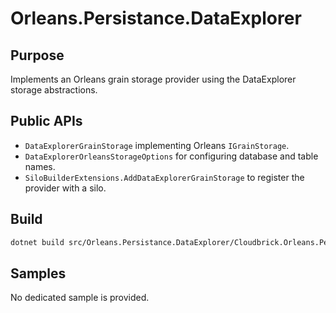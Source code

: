 # Orleans.Persistance.DataExplorer

## Purpose
Implements an Orleans grain storage provider using the DataExplorer storage abstractions.

## Public APIs
- `DataExplorerGrainStorage` implementing Orleans `IGrainStorage`.
- `DataExplorerOrleansStorageOptions` for configuring database and table names.
- `SiloBuilderExtensions.AddDataExplorerGrainStorage` to register the provider with a silo.

## Build
```bash
dotnet build src/Orleans.Persistance.DataExplorer/Cloudbrick.Orleans.Persistance.DataExplorer.csproj
```

## Samples
No dedicated sample is provided.
